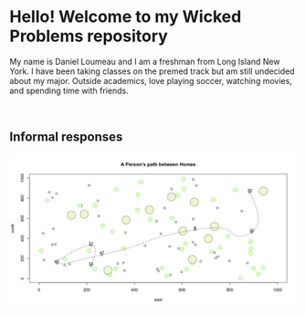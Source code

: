 # Hello! Welcome to my Wicked Problems repository

My name is Daniel Loumeau and I am a freshman from Long Island New York. I have been taking classes on the premed track but am still undecided about my major. Outside academics, love playing soccer, watching movies, and spending time with friends.

![]()

## Informal responses

![Challenge Question 2/5](https://raw.githubusercontent.com/dloumeau/data100repository/main/A%20Person's%20path%20between%20homes.png)

